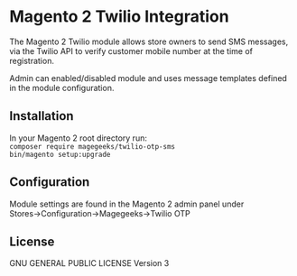 # Magento 2 Twilio Integration
The Magento 2 Twilio module allows store owners to send SMS messages,  
via the Twilio API to verify customer mobile number at the time of registration.

Admin can enabled/disabled module and uses message templates defined in the module configuration. 

## Installation
In your Magento 2 root directory run:  
`composer require magegeeks/twilio-otp-sms`  
`bin/magento setup:upgrade`

## Configuration
Module settings are found in the Magento 2 admin panel under  
Stores->Configuration->Magegeeks->Twilio OTP

## License
GNU GENERAL PUBLIC LICENSE Version 3